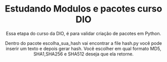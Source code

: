 <h1 align="center">Estudando Modulos e pacotes curso DIO</h1>
<p align="center">Essa etapa do curso da DIO, é para validar  criação de pacotes em Python.</p>
<p align="center">Dentro do pacote escolha_sua_hash vai encontrar a file hash.py você pode inserir um texto e depois gerar hash. Você escolher em qual formato MD5, SHA1,SHA256 e SHA512 deseja que ela retorne.</p>
